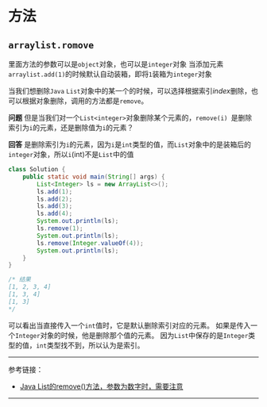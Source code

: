 # 方法

## `arraylist.romove`

里面方法的参数可以是`object`对象，也可以是`integer`对象
当添加元素`arraylist.add(1)`的时候默认自动装箱，即将`1`装箱为`integer`对象

当我们想删除`Java` `List`对象中的某一个的时候，可以选择根据索引*index*删除，也可以根据对象删除，调用的方法都是`remove`。  

**问题** 
但是当我们对一个`List<integer>`对象删除某个元素的，`remove(i) `是删除索引为`i`的元素，还是删除值为`i`的元素？

**回答**
是删除索引为`i`的元素，因为`i`是`int`类型的值，而`List`对象中的是装箱后的`integer`对象，所以`i`(int)不是`List`中的值

``` java
class Solution {
    public static void main(String[] args) {
        List<Integer> ls = new ArrayList<>();
        ls.add(1);
        ls.add(2);
        ls.add(3);
        ls.add(4);
        System.out.println(ls);
        ls.remove(1);
        System.out.println(ls);
        ls.remove(Integer.valueOf(4));
        System.out.println(ls);
    }
}

/* 结果
[1, 2, 3, 4]
[1, 3, 4]
[1, 3]
*/
```

可以看出当直接传入一个`int`值时，它是默认删除索引对应的元素。
如果是传入一个`Integer`对象的时候，他是删除那个值的元素。
因为`List`中保存的是`Integer`类型的值，`int`类型找不到，所以认为是索引。

---

参考链接：

- [Java List的remove()方法，参数为数字时，需要注意][List的remove()方法]

  

---

[List的remove()方法]:https://blog.csdn.net/qq_42520962/article/details/109116356 "List的remove()方法，参数为数字时，需要注意"





